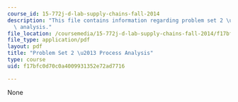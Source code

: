 ```yaml
---
course_id: 15-772j-d-lab-supply-chains-fall-2014
description: "This file contains information regarding problem set 2 \u2013 process\
  \ analysis."
file_location: /coursemedia/15-772j-d-lab-supply-chains-fall-2014/f17bfc0d70c0a4009931352e72ad7716_MIT15_772JF14_ProblemSet2.pdf
file_type: application/pdf
layout: pdf
title: "Problem Set 2 \u2013 Process Analysis"
type: course
uid: f17bfc0d70c0a4009931352e72ad7716

---
```

None